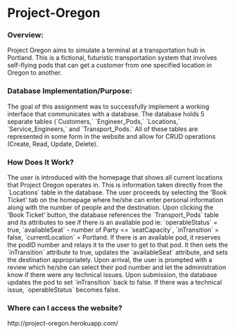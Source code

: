 # Project-Oregon

<h3>Overview:</h3>
Project Oregon aims to simulate a terminal at a transportation hub in Portland. This is a fictional,
futuristic transportation system that involves self-flying pods that can get a customer from one 
specified location in Oregon to another.

<h3>Database Implementation/Purpose: </h3>
The goal of this assignment was to successfully implement a working interface that communicates with
a database. The database holds 5 separate tables (`Customers,` `Engineer_Pods,` `Locations,` `Service_Engineers,`
and `Transport_Pods.` All of these tables are represented in some form in the website and allow for CRUD operations
(Create, Read, Update, Delete).

<h3>How Does It Work?</h3>
The user is introduced with the homepage that shows all current locations that Project Oregon operates in. This
is information taken directly from the `Locations` table in the database. The user proceeds by selecting the 'Book
Ticket' tab on the homepage where he/she can enter personal information along with the number of people and the destination.
Upon clicking the 'Book Ticket' button, the database references the `Transport_Pods` table and its attributes to see if there
is an available pod ie: `operableStatus` = true, `availableSeat` - number of Party <= `seatCapacity`, `inTransition` = false,
`currentLocation` = Portland. If there is an available pod, it reserves the podID number and relays it to the user to get to that
pod. It then sets the `inTransition` attribute to true, updates the `availableSeat` attribute, and sets the destination appropriately.
Upon arrival, the user is prompted with a review which he/she can select their pod number and let the administration know if there
were any technical issues. Upon submission, the database updates the pod to set `inTransition` back to false. If there was a technical
issue, `operableStatus` becomes false.

<h3>Where can I access the website?</h3>
http://project-oregon.herokuapp.com/
